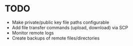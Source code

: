 # TODO

- Make private/public key file paths configurable
- Add file transfer commands (upload, download) via SCP
- Monitor remote logs
- Create backups of remote files/directories
